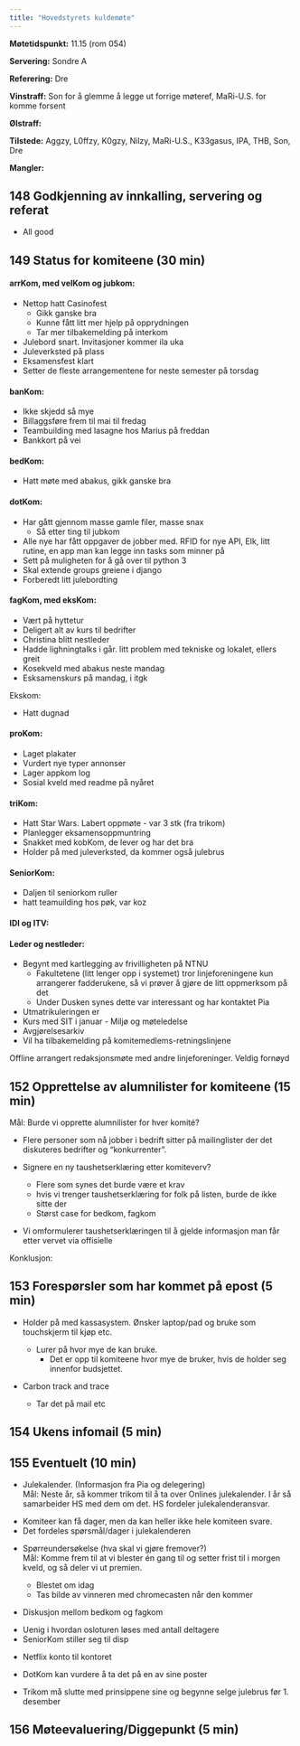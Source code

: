 ```yaml
---
title: "Hovedstyrets kuldemøte"
---
```


**Møtetidspunkt:** 11.15 (rom 054)

**Servering:** Sondre A

**Referering:** Dre

**Vinstraff:** Son for å glemme å legge ut forrige møteref, MaRi-U.S. for komme forsent  

**Ølstraff:** 

**Tilstede:** Aggzy, L0ffzy, K0gzy, Nilzy, MaRi-U.S., K33gasus, IPA, THB, Son, Dre
 
**Mangler:** 

## 148 Godkjenning av innkalling, servering og referat

- All good 

## 149 Status for komiteene (30 min)

#### arrKom, med velKom og jubkom: 

- Nettop hatt Casinofest 
    - Gikk ganske bra 
    - Kunne fått litt mer hjelp på opprydningen
    - Tar mer tilbakemelding på interkom
- Julebord snart. Invitasjoner kommer ila uka
- Juleverksted på plass
- Eksamensfest klart
- Setter de fleste arrangementene for neste semester på torsdag

#### banKom:  

- Ikke skjedd så mye
- Billaggsføre frem til mai til fredag
- Teambuilding med lasagne hos Marius på freddan
- Bankkort på vei

#### bedKom: 

- Hatt møte med abakus, gikk ganske bra


#### dotKom:

- Har gått gjennom masse gamle filer, masse snax
     - Så etter ting til jubkom
- Alle nye har fått oppgaver de jobber med. RFID for nye API, Elk, litt rutine, en app man kan legge inn tasks som minner på
- Sett på muligheten for å gå over til python 3
- Skal extende groups greiene i django
- Forberedt litt julebordting

#### fagKom, med eksKom:

- Vært på hyttetur
- Deligert alt av kurs til bedrifter
- Christina blitt nestleder
- Hadde lighningtalks i går. litt problem med tekniske og lokalet, ellers greit
- Kosekveld med abakus neste mandag
- Esksamenskurs på mandag, i itgk

Ekskom:
- Hatt dugnad

#### proKom:  

- Laget plakater
- Vurdert nye typer annonser
- Lager appkom log
- Sosial kveld med readme på nyåret


#### triKom:

- Hatt Star Wars. Labert oppmøte - var 3 stk (fra trikom)
- Planlegger eksamensoppmuntring
- Snakket med kobKom, de lever og har det bra
- Holder på med juleverksted, da kommer også julebrus

#### SeniorKom: 

- Daljen til seniorkom ruller
- hatt teamuilding hos pøk, var koz

#### IDI og ITV:

#### Leder og nestleder:  

- Begynt med kartlegging av frivilligheten på NTNU
    - Fakultetene (litt lenger opp i systemet) tror linjeforeningene kun arrangerer fadderukene, så vi prøver å gjøre de litt oppmerksom på det
    - Under Dusken synes dette var interessant og har kontaktet Pia
- Utmatrikuleringen er 
- Kurs med SIT i januar - Miljø og møteledelse
- Avgjørelsesarkiv
- Vil ha tilbakemelding på komitemedlems-retningslinjene

 Offline arrangert redaksjonsmøte med andre linjeforeninger. Veldig fornøyd 

## 152 Opprettelse av alumnilister for komiteene (15 min)

Mål: Burde vi opprette alumnilister for hver komité?  

- Flere personer som nå jobber i bedrift sitter på mailinglister der det diskuteres bedrifter og “konkurrenter”.
- Signere en ny taushetserklæring etter komiteverv?
    - Flere som synes det burde være et krav
    -  hvis vi trenger taushetserklæring for folk på listen, burde de ikke sitte der
    - Størst case for bedkom, fagkom

- Vi omformulerer taushetserklæringen til å gjelde informasjon man får etter vervet via offisielle 


Konklusjon:  

## 153 Forespørsler som har kommet på epost (5 min)

- Holder på med kassasystem. Ønsker laptop/pad og bruke som touchskjerm til kjøp etc.
    - Lurer på hvor mye de kan bruke. 
        - Det er opp til komiteene hvor mye de bruker, hvis de holder seg innenfor budsjettet.


- Carbon track and trace
    - Tar det på mail etc

## 154 Ukens infomail (5 min)

## 155 Eventuelt (10 min)

* Julekalender. (Informasjon fra Pia og delegering)  
Mål: Neste år, så kommer trikom til å ta over Onlines julekalender. I år så samarbeider HS med dem om det. HS fordeler julekalenderansvar.  
- Komiteer kan få dager, men da kan heller ikke hele komiteen svare.
- Det fordeles spørsmål/dager i julekalenderen

* Spørreundersøkelse (hva skal vi gjøre fremover?)  
Mål: Komme frem til at vi blester én gang til og setter frist til i morgen kveld, og så deler vi ut premien.
    - Blestet om idag
    - Tas bilde av vinneren med chromecasten når den kommer

* Diskusjon mellom bedkom og fagkom
- Uenig i hvordan osloturen løses med antall deltagere
- SeniorKom stiller seg til disp

* Netflix konto til kontoret
- DotKom kan vurdere å ta det på en av sine poster


- Trikom må slutte med prinsippene sine og begynne selge julebrus før 1. desember

## 156 Møteevaluering/Diggepunkt (5 min)
